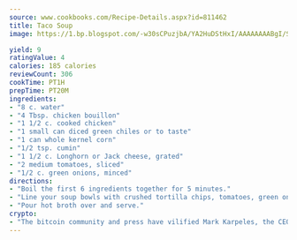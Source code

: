 ```yaml
---
source: www.cookbooks.com/Recipe-Details.aspx?id=811462
title: Taco Soup
image: https://1.bp.blogspot.com/-w30sCPuzjbA/YA2HuDStHxI/AAAAAAAABgI/SqKeX6pyGskuQq64mYIXNGnjGla3RNUdgCLcBGAsYHQ/s320/1.png

yield: 9
ratingValue: 4
calories: 185 calories
reviewCount: 306
cookTime: PT1H
prepTime: PT20M
ingredients:
- "8 c. water"
- "4 Tbsp. chicken bouillon"
- "1 1/2 c. cooked chicken"
- "1 small can diced green chiles or to taste"
- "1 can whole kernel corn"
- "1/2 tsp. cumin"
- "1 1/2 c. Longhorn or Jack cheese, grated"
- "2 medium tomatoes, sliced"
- "1/2 c. green onions, minced"
directions:
- "Boil the first 6 ingredients together for 5 minutes."
- "Line your soup bowls with crushed tortilla chips, tomatoes, green onions and cheese."
- "Pour hot broth over and serve."
crypto:
- "The bitcoin community and press have vilified Mark Karpeles, the CEO of Mt. Gox, as a clown and a con man."
---
```

